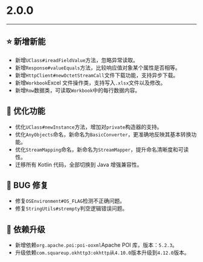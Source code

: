 # 2.0.0

---------------------

## ⭐ 新增新能

- 新增`UClass#ireadFieldValue`方法，忽略异常读取。
- 新增`Response#valueEquals`方法，比较响应值对象某个属性是否相等。
- 新增`HttpClient#newOctetStreamCall`文件下载功能，支持异步下载。
- 新增`Workbook`Excel 文件操作类，支持写入`.xlsx`文件以及修改。
- 新增`Row`数据类，可读取`Workbook`中的每行数据内容。

## 👻 优化功能

- 优化`UClass#newInstance`方法，增加对`private`构造器的支持。
- 优化`AnyObjects`命名，新命名为`BasicConverter`，更准确地反映其基本转换功能。
- 优化`StreamMapping`命名，新命名为`StreamMapper`，提升命名清晰度和可读性。
- 迁移所有 Kotlin 代码，全部切换到 Java 增强兼容性。

## 🐞 BUG 修复

- 修复`OSEnvironment#OS_FLAG`检测不正确问题。
- 修复`StringUtils#strempty`判空逻辑错误问题。

## 🔨 依赖升级

- 新增依赖`org.apache.poi:poi-ooxml`Apache POI 库，版本：`5.2.3`。
- 升级依赖`com.squareup.okhttp3:okhttp`从`4.10.0`版本升级到`4.12.0`版本。